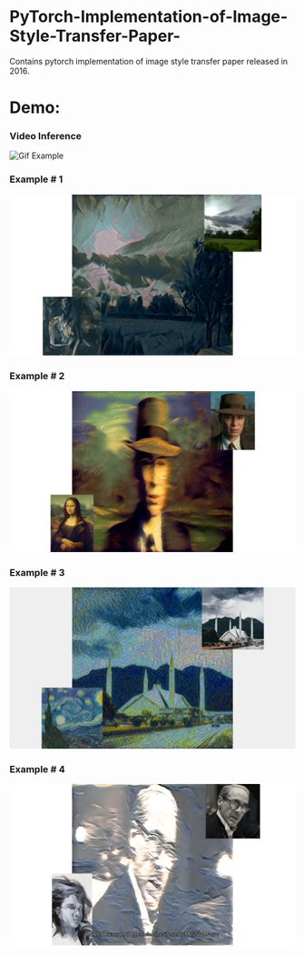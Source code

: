 # PyTorch-Implementation-of-Image-Style-Transfer-Paper-
Contains pytorch implementation of image style transfer paper released in 2016.


# Demo:

### Video Inference
![Gif Example](https://github.com/MuhammadBilal848/Pytorch-Implementation-of-Image-Style-Transfer-Paper-/blob/main/results/video.gif)

### Example # 1
![Example # 1](https://github.com/MuhammadBilal848/Pytorch-Implementation-of-Image-Style-Transfer-Paper-/blob/main/results/ubit%20x%20femme%20nue%20assise%201.png)

### Example # 2
![Example # 2](https://github.com/MuhammadBilal848/Pytorch-Implementation-of-Image-Style-Transfer-Paper-/blob/main/results/oppie%20x%20mona%20lisa%201.png)

### Example # 3
![Example # 3](https://github.com/MuhammadBilal848/Pytorch-Implementation-of-Image-Style-Transfer-Paper-/blob/main/results/faisal_masjid%20x%20starry%20night.png)

### Example # 4
![Example # 4](https://github.com/MuhammadBilal848/Pytorch-Implementation-of-Image-Style-Transfer-Paper-/blob/main/results/Untitled%20(3).png)

